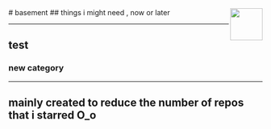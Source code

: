 <img src="https://avatars.githubusercontent.com/u/167031705?v=4" align="right" height="64px" />
# basement
## things i might need , now or later

------
test
------

### **new category**
---
mainly created to reduce the number of repos that i starred O_o
---
